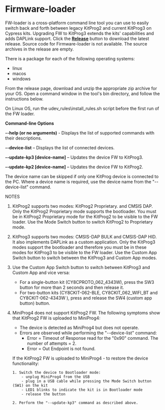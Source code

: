 # Firmware-loader

FW-loader is a cross-platform command line tool you can use to easily switch back and forth between legacy KitProg2 and current KitProg3 on Cypress kits. Upgrading FW to KitProg3 extends the kits' capabilities and adds DAPLink support. Click the [**Release**](https://github.com/cypresssemiconductorco/Firmware-loader/releases) button to download the latest release. Source code for Firmware-loader is not available. The source archives in the release are empty.

There is a package for each of the following operating systems:

- linux
- macos
- windows

From the release page, download and unzip the appropriate zip archive for your OS. Open a command window in the tool's bin directory, and follow the instructions below.

On Linux OS, run the udev_rules\install_rules.sh script before the first run of the FW loader.


**Command-line Options**

**--help (or no arguments)** - Displays the list of supported commands with their descriptions.

**--device-list** – Displays the list of connected devices.

**--update-kp3 [device-name]** – Updates the device FW to KitProg3.

**--update-kp2 [device-name]** – Updates the device FW to KitProg2.

The device name can be skipped if only one KitProg device is connected to the PC. Where a device name is required, use the device name from the "--device-list" command.


NOTES 

1.  KitProg2 supports two modes: KitProg2 Proprietary. and CMSIS DAP. Only the KitProg2 Proprietary mode supports the bootloader. You must be in KitProg2 Proprietary mode for the KitProg2 to be visible to the FW loader. Use the Mode Switch button to switch KitProg2 to Proprietary mode.

2.  KitProg3 supports two modes: CMSIS-DAP BULK and CMSIS-DAP HID. It also implements DAPLink as a custom application.     Only the KitProg3 modes support the bootloader and therefore you must be in these modes for KitProg3 to be visible to the FW loader. Use the Custom App Switch button to switch between the KitProg3 and Custom App modes.
  
3. Use the Custom App Switch button to switch between KitProg3 and Custom App and vice versa:
    - For a single-button kit (CY8CPROTO_062_4343W), press the SW3 button for more than 2 seconds and then release it.
    - For two-button kits (CY8CKIT-062-BLE, CY8CKIT_062_WIFI_BT and CY8CKIT-062-4343W ), press and release the SW4 (custom app button) button.

4.  MiniProg4 does not support KitProg2 FW. 
    The following symptoms show that KitProg2 FW is uploaded to MiniProg4:
    - The device is detected as MiniProg4 but does not operate.
    - Errors are observed while performing the "--device-list" command:
        - Error =  Timeout of Response read for the "0x90" command. The number of attempts = 2.
        - Error =  Out Endpoint is not found.

    If the KitProg2 FW is uploaded to MiniProg4 - to restore the device functionality:
    
        1. Switch the device to Bootloader mode:
            - unplug MiniProg4 from the USB
            - plug in a USB cable while pressing the Mode Switch button (SW1) on the kit
            - LED1 blinks to indicate the kit is in Bootloader mode
            - release the button
    
        2. Perform the "--update-kp3" command as described above.
